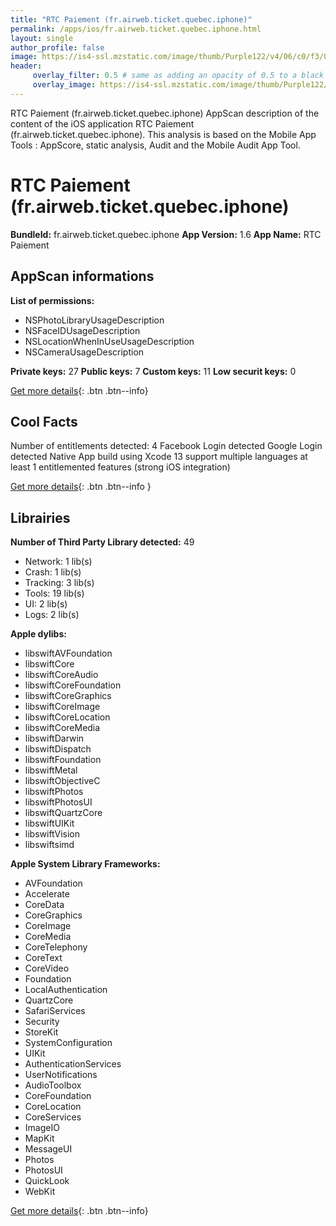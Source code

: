 ```yaml
---
title: "RTC Paiement (fr.airweb.ticket.quebec.iphone)"
permalink: /apps/ios/fr.airweb.ticket.quebec.iphone.html
layout: single
author_profile: false
image: https://is4-ssl.mzstatic.com/image/thumb/Purple122/v4/06/c0/f3/06c0f356-7bb1-e6ff-eda7-8a014431b5e6/AppIcon-0-0-1x_U007emarketing-0-0-0-5-0-0-sRGB-0-0-0-GLES2_U002c0-512MB-85-220-0-0.png/512x512bb.jpg
header: 
     overlay_filter: 0.5 # same as adding an opacity of 0.5 to a black background
     overlay_image: https://is4-ssl.mzstatic.com/image/thumb/Purple122/v4/06/c0/f3/06c0f356-7bb1-e6ff-eda7-8a014431b5e6/AppIcon-0-0-1x_U007emarketing-0-0-0-5-0-0-sRGB-0-0-0-GLES2_U002c0-512MB-85-220-0-0.png/512x512bb.jpg
---
```

RTC Paiement (fr.airweb.ticket.quebec.iphone) AppScan description of the content of the iOS application RTC Paiement (fr.airweb.ticket.quebec.iphone). This analysis is based on the Mobile App Tools : AppScore, static analysis, Audit and the Mobile Audit App Tool.

# RTC Paiement (fr.airweb.ticket.quebec.iphone)

**BundleId:** fr.airweb.ticket.quebec.iphone
**App Version:** 1.6
**App Name:** RTC Paiement


## AppScan informations 

**List of permissions:** 
- NSPhotoLibraryUsageDescription
- NSFaceIDUsageDescription
- NSLocationWhenInUseUsageDescription
- NSCameraUsageDescription
  
  
**Private keys:** 27
**Public keys:** 7
**Custom keys:** 11
**Low securit keys:** 0
  
[Get more details](/pricing.html){: .btn .btn--info}

## Cool Facts

Number of entitlements detected: 4
Facebook Login detected
Google Login detected
Native App
build using Xcode 13
support multiple languages
at least 1 entitlemented features (strong iOS integration)
  
[Get more details](/pricing.html){: .btn .btn--info }

## Librairies 
**Number of Third Party Library detected:** 49
- Network: 1 lib(s)
- Crash: 1 lib(s)
- Tracking: 3 lib(s)
- Tools: 19 lib(s)
- UI: 2 lib(s)
- Logs: 2 lib(s)


**Apple dylibs:**
- libswiftAVFoundation
- libswiftCore
- libswiftCoreAudio
- libswiftCoreFoundation
- libswiftCoreGraphics
- libswiftCoreImage
- libswiftCoreLocation
- libswiftCoreMedia
- libswiftDarwin
- libswiftDispatch
- libswiftFoundation
- libswiftMetal
- libswiftObjectiveC
- libswiftPhotos
- libswiftPhotosUI
- libswiftQuartzCore
- libswiftUIKit
- libswiftVision
- libswiftsimd


**Apple System Library Frameworks:**
- AVFoundation
- Accelerate
- CoreData
- CoreGraphics
- CoreImage
- CoreMedia
- CoreTelephony
- CoreText
- CoreVideo
- Foundation
- LocalAuthentication
- QuartzCore
- SafariServices
- Security
- StoreKit
- SystemConfiguration
- UIKit
- AuthenticationServices
- UserNotifications
- AudioToolbox
- CoreFoundation
- CoreLocation
- CoreServices
- ImageIO
- MapKit
- MessageUI
- Photos
- PhotosUI
- QuickLook
- WebKit


  
[Get more details](/pricing.html){: .btn .btn--info}

